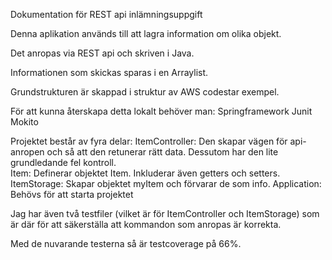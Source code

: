 Dokumentation för REST api inlämningsuppgift

Denna aplikation används till att lagra information om olika objekt.

Det anropas via REST api och skriven i Java. 

Informationen som skickas sparas i en Arraylist.

Grundstrukturen är skappad i struktur av AWS codestar exempel. 

För att kunna återskapa detta lokalt behöver man: 
Springframework
Junit
Mokito

Projektet består av fyra delar: 
ItemController: Den skapar vägen för api-anropen och så att den retunerar rätt data. Dessutom har den lite grundledande fel kontroll.  
Item: Definerar objektet Item. Inkluderar även getters och setters. 
ItemStorage: Skapar objektet myItem och förvarar de som info. 
Application: Behövs för att starta projektet

Jag har även två testfiler (vilket är för ItemController och ItemStorage) som är där för att säkerställa att kommandon som anropas är korrekta. 

Med de nuvarande testerna så är testcoverage på 66%.

